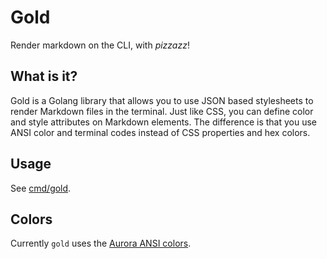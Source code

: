 # Gold

Render markdown on the CLI, with _pizzazz_!

## What is it?

Gold is a Golang library that allows you to use JSON based stylesheets to
render Markdown files in the terminal. Just like CSS, you can define color and
style attributes on Markdown elements. The difference is that you use ANSI
color and terminal codes instead of CSS properties and hex colors.

## Usage

See [cmd/gold](cmd/gold/main.go).

## Colors

Currently `gold` uses the [Aurora ANSI colors](https://godoc.org/github.com/logrusorgru/aurora#Index).
